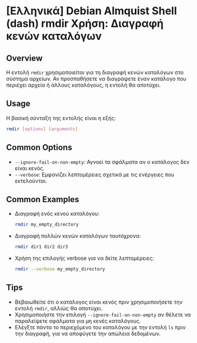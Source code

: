 # [Ελληνικά] Debian Almquist Shell (dash) rmdir Χρήση: Διαγραφή κενών καταλόγων

## Overview
Η εντολή `rmdir` χρησιμοποιείται για τη διαγραφή κενών καταλόγων στο σύστημα αρχείων. Αν προσπαθήσετε να διαγράψετε έναν κατάλογο που περιέχει αρχεία ή άλλους καταλόγους, η εντολή θα αποτύχει.

## Usage
Η βασική σύνταξη της εντολής είναι η εξής:

```bash
rmdir [options] [arguments]
```

## Common Options
- `--ignore-fail-on-non-empty`: Αγνοεί τα σφάλματα αν ο κατάλογος δεν είναι κενός.
- `--verbose`: Εμφανίζει λεπτομέρειες σχετικά με τις ενέργειες που εκτελούνται.

## Common Examples
- Διαγραφή ενός κενού καταλόγου:
  ```bash
  rmdir my_empty_directory
  ```

- Διαγραφή πολλών κενών καταλόγων ταυτόχρονα:
  ```bash
  rmdir dir1 dir2 dir3
  ```

- Χρήση της επιλογής verbose για να δείτε λεπτομέρειες:
  ```bash
  rmdir --verbose my_empty_directory
  ```

## Tips
- Βεβαιωθείτε ότι ο κατάλογος είναι κενός πριν χρησιμοποιήσετε την εντολή `rmdir`, αλλιώς θα αποτύχει.
- Χρησιμοποιήστε την επιλογή `--ignore-fail-on-non-empty` αν θέλετε να παραλείψετε σφάλματα για μη κενές καταλόγους.
- Ελέγξτε πάντα το περιεχόμενο του καταλόγου με την εντολή `ls` πριν την διαγραφή, για να αποφύγετε την απώλεια δεδομένων.